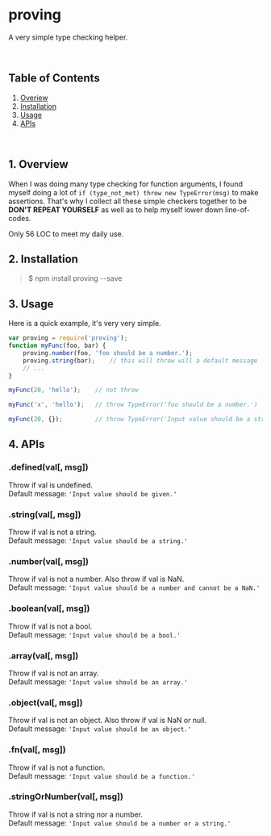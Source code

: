 # proving
A very simple type checking helper.

<br />

## Table of Contents

1. [Overiew](#Overiew)  
2. [Installation](#Installation)  
3. [Usage](#Usage)
4. [APIs](#APIs)  

<br />

<a name="Overiew"></a>  
## 1. Overview  

When I was doing many type checking for function arguments, I found myself doing a lot of `if (type_not_met) throw new TypeError(msg)` to make assertions. That's why I collect all these simple checkers together to be **DON'T REPEAT YOURSELF** as well as to help myself lower down line-of-codes.
  
Only 56 LOC to meet my daily use.  

<a name="Installation"></a>
## 2. Installation

> $ npm install proving --save
  
<a name="Usage"></a>
## 3. Usage

Here is a quick example, it's very very simple.

```js
var proving = require('proving');
function myFunc(foo, bar) {
    proving.number(foo, 'foo should be a number.');
    proving.string(bar);    // this will throw will a default message
    // ...
}

myFunc(20, 'hello');    // not throw

myFunc('x', 'hello');   // throw TypeError('foo should be a number.')

myFunc(20, {});         // throw TypeError('Input value should be a string.')
```

<a name="APIs"></a>
## 4. APIs

### .defined(val[, msg])
Throw if val is undefined.  
Default message: `'Input value should be given.'`

### .string(val[, msg])
Throw if val is not a string.  
Default message: `'Input value should be a string.'`

### .number(val[, msg])
Throw if val is not a number. Also throw if val is NaN.  
Default message: `'Input value should be a number and cannot be a NaN.'`

### .boolean(val[, msg])
Throw if val is not a bool.  
Default message: `'Input value should be a bool.'`

### .array(val[, msg])
Throw if val is not an array.  
Default message: `'Input value should be an array.'`

### .object(val[, msg])
Throw if val is not an object. Also throw if val is NaN or null.  
Default message: `'Input value should be an object.'`

### .fn(val[, msg])
Throw if val is not a function.  
Default message: `'Input value should be a function.'`

### .stringOrNumber(val[, msg])
Throw if val is not a string nor a number.  
Default message: `'Input value should be a number or a string.'`

